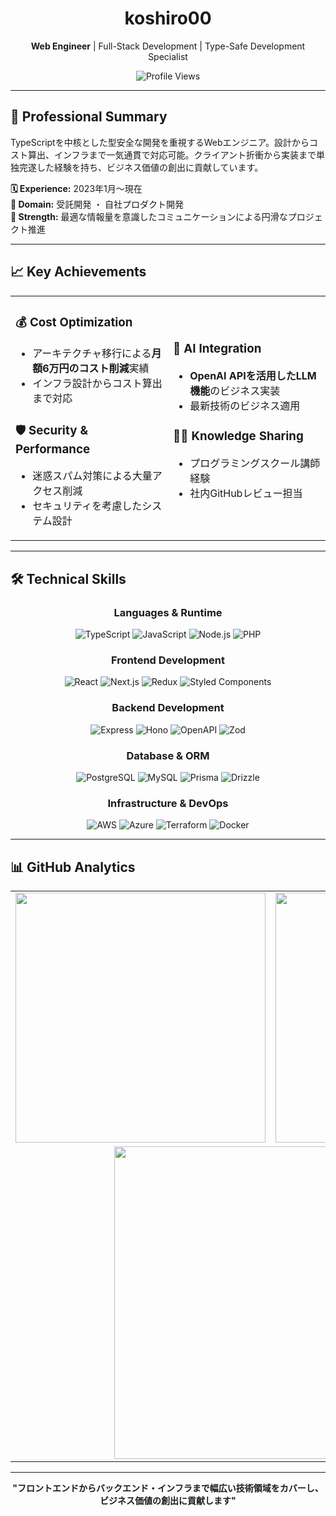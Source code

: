 <div align="center">

# koshiro00

**Web Engineer** | Full-Stack Development | Type-Safe Development Specialist

![Profile Views](https://komarev.com/ghpvc/?username=koshiro00&color=lightgrey&style=flat)

</div>

---

## 🚀 Professional Summary

TypeScriptを中核とした型安全な開発を重視するWebエンジニア。設計からコスト算出、インフラまで一気通貫で対応可能。クライアント折衝から実装まで単独完遂した経験を持ち、ビジネス価値の創出に貢献しています。

**🗓️ Experience:** 2023年1月〜現在  
**🏢 Domain:** 受託開発 ・ 自社プロダクト開発  
**💪 Strength:** 最適な情報量を意識したコミュニケーションによる円滑なプロジェクト推進

---

## 📈 Key Achievements

<table>
<tr>
<td width="50%">

### 💰 Cost Optimization
- アーキテクチャ移行による**月額6万円のコスト削減**実績
- インフラ設計からコスト算出まで対応

### 🛡️ Security & Performance
- 迷惑スパム対策による大量アクセス削減
- セキュリティを考慮したシステム設計

</td>
<td width="50%">

### 🤖 AI Integration
- **OpenAI APIを活用したLLM機能**のビジネス実装
- 最新技術のビジネス適用

### 👨‍🏫 Knowledge Sharing
- プログラミングスクール講師経験
- 社内GitHubレビュー担当

</td>
</tr>
</table>

---

## 🛠️ Technical Skills

<div align="center">

### Languages & Runtime
![TypeScript](https://img.shields.io/badge/-TypeScript-3178C6?style=flat-square&logo=typescript&logoColor=white)
![JavaScript](https://img.shields.io/badge/-JavaScript-F7DF1E?style=flat-square&logo=javascript&logoColor=black)
![Node.js](https://img.shields.io/badge/-Node.js-339933?style=flat-square&logo=node.js&logoColor=white)
![PHP](https://img.shields.io/badge/-PHP-777BB4?style=flat-square&logo=php&logoColor=white)

### Frontend Development
![React](https://img.shields.io/badge/-React-61DAFB?style=flat-square&logo=react&logoColor=white)
![Next.js](https://img.shields.io/badge/-Next.js-000000?style=flat-square&logo=next.js&logoColor=white)
![Redux](https://img.shields.io/badge/-Redux%20Toolkit-764ABC?style=flat-square&logo=redux&logoColor=white)
![Styled Components](https://img.shields.io/badge/-Styled%20Components-DB7093?style=flat-square&logo=styled-components&logoColor=white)

### Backend Development
![Express](https://img.shields.io/badge/-Express-000000?style=flat-square&logo=express&logoColor=white)
![Hono](https://img.shields.io/badge/-Hono-E36002?style=flat-square&logo=hono&logoColor=white)
![OpenAPI](https://img.shields.io/badge/-OpenAPI-6BA539?style=flat-square&logo=openapiinitiative&logoColor=white)
![Zod](https://img.shields.io/badge/-Zod-3E67B1?style=flat-square&logo=zod&logoColor=white)

### Database & ORM
![PostgreSQL](https://img.shields.io/badge/-PostgreSQL-336791?style=flat-square&logo=postgresql&logoColor=white)
![MySQL](https://img.shields.io/badge/-MySQL-4479A1?style=flat-square&logo=mysql&logoColor=white)
![Prisma](https://img.shields.io/badge/-Prisma-2D3748?style=flat-square&logo=prisma&logoColor=white)
![Drizzle](https://img.shields.io/badge/-Drizzle-C5F74F?style=flat-square&logo=drizzle&logoColor=black)

### Infrastructure & DevOps
![AWS](https://img.shields.io/badge/-AWS-232F3E?style=flat-square&logo=amazonaws&logoColor=white)
![Azure](https://img.shields.io/badge/-Azure-0078D4?style=flat-square&logo=microsoftazure&logoColor=white)
![Terraform](https://img.shields.io/badge/-Terraform-623CE4?style=flat-square&logo=terraform&logoColor=white)
![Docker](https://img.shields.io/badge/-Docker-2496ED?style=flat-square&logo=docker&logoColor=white)

</div>

---

## 📊 GitHub Analytics

<div align="center">

<table>
<tr>
<td>
<img src="https://github-readme-stats.vercel.app/api?username=koshiro00&show_icons=true&theme=default&hide_border=true&bg_color=ffffff&title_color=000000&text_color=000000&icon_color=666666&count_private=true" width="400" />
</td>
<td>
<img src="https://github-readme-streak-stats.herokuapp.com/?user=koshiro00&theme=default&hide_border=true&background=ffffff&stroke=666666&ring=000000&fire=000000&currStreakNum=000000&sideNums=000000&currStreakLabel=000000&sideLabels=000000&dates=666666" width="400" />
</td>
</tr>
<tr>
<td colspan="2" align="center">
<img src="https://github-readme-stats.vercel.app/api/top-langs/?username=koshiro00&layout=compact&theme=default&hide_border=true&bg_color=ffffff&title_color=000000&text_color=000000&langs_count=8" width="500" />
</td>
</tr>
</table>

</div>

---

<div align="center">

**"フロントエンドからバックエンド・インフラまで幅広い技術領域をカバーし、ビジネス価値の創出に貢献します"**

</div>
